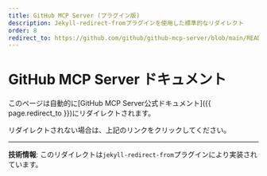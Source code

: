 ```yaml
---
title: GitHub MCP Server (プラグイン版)
description: Jekyll-redirect-fromプラグインを使用した標準的なリダイレクト
order: 8
redirect_to: https://github.com/github/github-mcp-server/blob/main/README.md
---
```


<!-- このページはJekyllのリダイレクトプラグインにより自動的にリダイレクトされます -->

# GitHub MCP Server ドキュメント

このページは自動的に[GitHub MCP Server公式ドキュメント]({{ page.redirect_to }})にリダイレクトされます。

リダイレクトされない場合は、上記のリンクをクリックしてください。

---

**技術情報**: このリダイレクトは`jekyll-redirect-from`プラグインにより実装されています。
